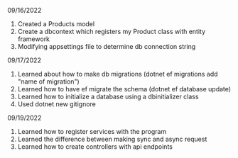 09/16/2022

1. Created a Products model
2. Create a dbcontext which registers my Product class with entity framework
3. Modifying appsettings file to determine db connection string

09/17/2022

1. Learned about how to make db migrations (dotnet ef migrations add "name of migration")
2. Learned how to have ef migrate the schema (dotnet ef database update)
3. Learned how to initialize a database using a dbinitializer class
4. Used dotnet new gitignore

09/19/2022

1. Learned how to register services with the program
2. Learned the difference between making sync and async request
3. Learned how to create controllers with api endpoints
